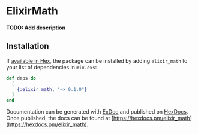 # ElixirMath

**TODO: Add description**

## Installation

If [available in Hex](https://hex.pm/docs/publish), the package can be installed
by adding `elixir_math` to your list of dependencies in `mix.exs`:

```elixir
def deps do
  [
    {:elixir_math, "~> 0.1.0"}
  ]
end
```

Documentation can be generated with [ExDoc](https://github.com/elixir-lang/ex_doc)
and published on [HexDocs](https://hexdocs.pm). Once published, the docs can
be found at [https://hexdocs.pm/elixir_math](https://hexdocs.pm/elixir_math).

